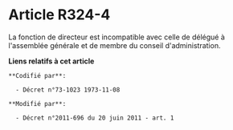 # Article R324-4

La fonction de directeur est incompatible avec celle de délégué à l'assemblée générale et de membre du conseil
d'administration.

**Liens relatifs à cet article**

	**Codifié par**:

	  - Décret n°73-1023 1973-11-08

	**Modifié par**:

	  - Décret n°2011-696 du 20 juin 2011 - art. 1
